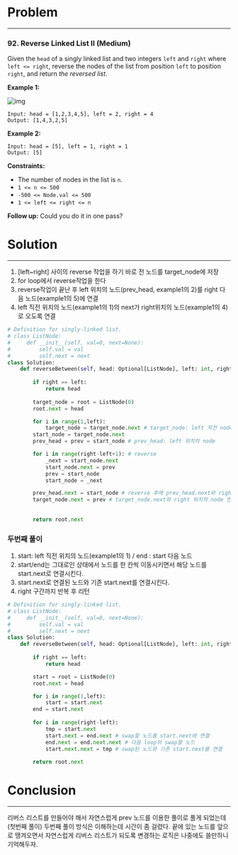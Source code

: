 # Problem

---

### 92. Reverse Linked List II (Medium)

Given the `head` of a singly linked list and two integers `left` and `right` where `left <= right`, reverse the nodes of the list from position `left` to position `right`, and return *the reversed list*.

 

**Example 1:**

![img](../assets/images/03-20-leetcode-92/1.png)

```
Input: head = [1,2,3,4,5], left = 2, right = 4
Output: [1,4,3,2,5]
```



**Example 2:**

```
Input: head = [5], left = 1, right = 1
Output: [5]
```

 

**Constraints:**

- The number of nodes in the list is `n`.
- `1 <= n <= 500`
- `-500 <= Node.val <= 500`
- `1 <= left <= right <= n`

 

**Follow up:** Could you do it in one pass?



# Solution

---

1. [left~right] 사이의 reverse 작업을 하기 바로 전 노드를 target_node에 저장
2. for loop에서 reverse작업을 한다
3. reverse작업이 끝난 후 left 위치의 노드(prev_head, example1의 2)를 right 다음 노드(example1의 5)에 연결
4. left 직전 위치의 노드(example1의 1)의 next가 right위치의 노드(example1의 4)로 오도록 연결

```python
# Definition for singly-linked list.
# class ListNode:
#     def __init__(self, val=0, next=None):
#         self.val = val
#         self.next = next
class Solution:
    def reverseBetween(self, head: Optional[ListNode], left: int, right: int) -> Optional[ListNode]:
        
        if right == left:
            return head
          
        target_node = root = ListNode(0)
        root.next = head

        for i in range(1,left):
            target_node = target_node.next # target_node: left 직전 node
        start_node = target_node.next
        prev_head = prev = start_node # prev_head: left 위치의 node

        for i in range(right-left+1): # reverse
            _next = start_node.next
            start_node.next = prev
            prev = start_node
            start_node = _next

        prev_head.next = start_node # reverse 후에 prev_head.next와 right 다음 노드를 연결
        target_node.next = prev # target_node.next와 right 위치의 node 연결
    
            
        return root.next
```



### 두번째 풀이

1. start: left 직전 위치의 노드(example1의 1) / end : start 다음 노드
2. start/end는 그대로인 상태에서 노드를 한 칸씩 이동시키면서 해당 노드를 start.next로 연결시킨다.
3. start.next로 연결된 노드와 기존 start.next를 연결시킨다.
4. right 구간까지 반복 후 리턴

```python
# Definition for singly-linked list.
# class ListNode:
#     def __init__(self, val=0, next=None):
#         self.val = val
#         self.next = next
class Solution:
    def reverseBetween(self, head: Optional[ListNode], left: int, right: int) -> Optional[ListNode]:
        
        if right == left:
            return head

        start = root = ListNode(0)
        root.next = head

        for i in range(1,left):
            start = start.next
        end = start.next
        
        for i in range(right-left):
            tmp = start.next
            start.next = end.next # swap할 노드를 start.next에 연결
            end.next = end.next.next # 다음 loop의 swap할 노드
            start.next.next = tmp # swap된 노드와 기존 start.next를 연결
    
        return root.next
```



# Conclusion

---

리버스 리스트를 만들어야 해서 자연스럽게 prev 노드를 이용한 풀이로 풀게 되었는데 (첫번째 풀이) 두번째 풀이 방식은 이해하는데 시간이 좀 걸렸다. 끝에 있는 노드를 앞으로 땡겨오면서 자연스럽게 리버스 리스트가 되도록 변경하는 로직은 나중에도 쓸만하니 기억해두자.